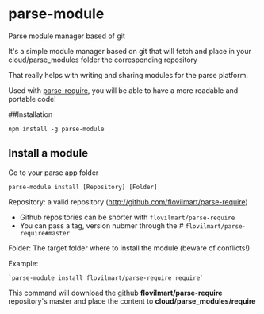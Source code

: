 parse-module
============

Parse module manager based of git

It's a simple module manager based on git that will fetch and place in your cloud/parse_modules folder the corresponding repository

That really helps with writing and sharing modules for the parse platform.

Used with [parse-require](https://github.com/flovilmart/parse-require), you will be able to have a more readable and portable code!

##Installation

	npm install -g parse-module
	
## Install a module

Go to your parse app folder

	parse-module install [Repository] [Folder]
	
	
Repository:
	a valid repository (http://github.com/flovilmart/parse-require)

- Github repositories can be shorter with `flovilmart/parse-require`
- You can pass a tag, version nubmer through the # `flovilmart/parse-require#master`


Folder:
	The target folder where to install the module (beware of conflicts!)
	

Example:

	`parse-module install flovilmart/parse-require require`
	
This command will download the github **flovilmart/parse-require** repository's master and place the content to **cloud/parse_modules/require**

